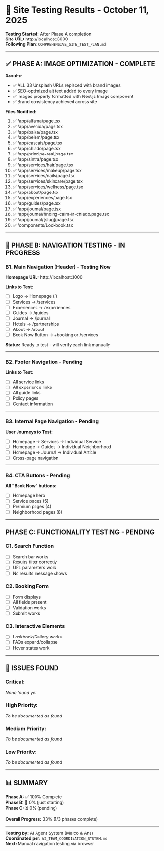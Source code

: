 # 🧪 Site Testing Results - October 11, 2025

**Testing Started:** After Phase A completion  
**Site URL:** http://localhost:3000  
**Following Plan:** `COMPREHENSIVE_SITE_TEST_PLAN.md`

---

## ✅ PHASE A: IMAGE OPTIMIZATION - COMPLETE

**Results:**
- ✅ ALL 33 Unsplash URLs replaced with brand images
- ✅ SEO-optimized alt text added to every image
- ✅ Images properly formatted with Next.js Image component
- ✅ Brand consistency achieved across site

**Files Modified:**
1. ✅ /app/alfama/page.tsx
2. ✅ /app/avenida/page.tsx
3. ✅ /app/baixa/page.tsx
4. ✅ /app/belem/page.tsx
5. ✅ /app/cascais/page.tsx
6. ✅ /app/chiado/page.tsx
7. ✅ /app/principe-real/page.tsx
8. ✅ /app/sintra/page.tsx
9. ✅ /app/services/hair/page.tsx
10. ✅ /app/services/makeup/page.tsx
11. ✅ /app/services/nails/page.tsx
12. ✅ /app/services/skincare/page.tsx
13. ✅ /app/services/wellness/page.tsx
14. ✅ /app/about/page.tsx
15. ✅ /app/experiences/page.tsx
16. ✅ /app/guides/page.tsx
17. ✅ /app/journal/page.tsx
18. ✅ /app/journal/finding-calm-in-chiado/page.tsx
19. ✅ /app/journal/[slug]/page.tsx
20. ✅ /components/Lookbook.tsx

---

## 🔄 PHASE B: NAVIGATION TESTING - IN PROGRESS

### B1. Main Navigation (Header) - Testing Now

**Homepage URL:** http://localhost:3000

**Links to Test:**
- [ ] Logo → Homepage (/)
- [ ] Services → /services
- [ ] Experiences → /experiences
- [ ] Guides → /guides
- [ ] Journal → /journal
- [ ] Hotels → /partnerships
- [ ] About → /about
- [ ] Book Now Button → #booking or /services

**Status:** Ready to test - will verify each link manually

---

### B2. Footer Navigation - Pending

**Links to Test:**
- [ ] All service links
- [ ] All experience links
- [ ] All guide links
- [ ] Policy pages
- [ ] Contact information

---

### B3. Internal Page Navigation - Pending

**User Journeys to Test:**
- [ ] Homepage → Services → Individual Service
- [ ] Homepage → Guides → Individual Neighborhood
- [ ] Homepage → Journal → Individual Article
- [ ] Cross-page navigation

---

### B4. CTA Buttons - Pending

**All "Book Now" buttons:**
- [ ] Homepage hero
- [ ] Service pages (5)
- [ ] Premium pages (4)
- [ ] Neighborhood pages (8)

---

## PHASE C: FUNCTIONALITY TESTING - PENDING

### C1. Search Function
- [ ] Search bar works
- [ ] Results filter correctly
- [ ] URL parameters work
- [ ] No results message shows

### C2. Booking Form  
- [ ] Form displays
- [ ] All fields present
- [ ] Validation works
- [ ] Submit works

### C3. Interactive Elements
- [ ] Lookbook/Gallery works
- [ ] FAQs expand/collapse
- [ ] Hover states work

---

## 🐛 ISSUES FOUND

### Critical:
_None found yet_

### High Priority:
_To be documented as found_

### Medium Priority:
_To be documented as found_

### Low Priority:
_To be documented as found_

---

## 📊 SUMMARY

**Phase A:** ✅ 100% Complete  
**Phase B:** 🔄 0% (just starting)  
**Phase C:** ⏳ 0% (pending)

**Overall Progress:** 33% (1/3 phases complete)

---

**Testing by:** AI Agent System (Marco & Ana)  
**Coordinated per:** `AI_TEAM_COORDINATION_SYSTEM.md`  
**Next:** Manual navigation testing via browser

